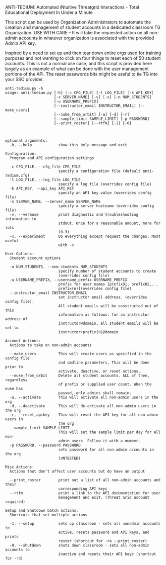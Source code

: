 ANTI-TEDIUM: Automated iNtuitive Threatgrid Interactions - Total Educational Deployment In Under a Minute

This script can be used by Organization Administrators to automate the creation and management of student accounts in a dedicated classroom TG Organization. USE WITH CARE - It will take the requested action on all non-admin accounts in whatever organization is associated with the provided Admin API key.

Inspired by a need to set up and then tear down entire orgs used for training purposes and not wanting to click on four things to reset each of 50 student accounts. 
This is not a normal use case, and this script is provided here largely as an example of what can be done with the user management portions of the API.
The reset passwords bits might be useful to tie TG into your SSO provider. 



```
anti-tedium.py -h
usage: anti-tedium.py [-h] [-c CFG_FILE] [-l LOG_FILE] [-k API_KEY]
                      [-s SERVER_NAME] [-v] [-x] [-n NUM_STUDENTS]
                      [-u USERNAME_PREFIX]
                      [--instructor_email INSTRUCTOR_EMAIL] [--make_users]
                      [--nuke_from_orbit] [-a] [-d] [-r]
                      [--sample_limit SAMPLE_LIMIT] [-p PASSWORD]
                      [--print_roster] [--rtfm] [-1] [-0]



optional arguments:
  -h, --help            show this help message and exit

Configuration:
  Program and API configuration settings

  -c CFG_FILE, --cfg_file CFG_FILE
                        specify a configuration file (default anti-tedium.cfg)
  -l LOG_FILE, --log_file LOG_FILE
                        specify a log file (overrides config file)
  -k API_KEY, --api_key API_KEY
                        specify an API key value (overrides config file)
  -s SERVER_NAME, --server_name SERVER_NAME
                        specify a server hostname (overrides config file)
  -v, --verbose         print diagnostic and troubleshooting information to
                        stdout. Once for a reasonable amount, more for lots
                        (0-3)
  -x, --experiment      Do everything except request the changes. Most useful
                        with -v

User Options:
  Student account options

  -n NUM_STUDENTS, --num_students NUM_STUDENTS
                        specify number of student accounts to create
                        (overrides config file)
  -u USERNAME_PREFIX, --username_prefix USERNAME_PREFIX
                        prefix for user names [prefix01, prefix02,...
                        prefix(n)](overrides config file)
  --instructor_email INSTRUCTOR_EMAIL
                        set instructor email address. (overrides config file).
                        All student emails will be constructed out of this
                        information as follows: for an instructor address of
                        instructor@domain, all student emails will be set to
                        instructor+prefix(n)@domain

Account Actions:
  Actions to take on non-admin accounts

  --make_users          This will create users as specified in the config file
                        and cmdline parameters. This will be done prior to
                        activate, deactive, or reset actions.
  --nuke_from_orbit     Delete all student accounts. ALL of them, regardless
                        of prefix or supplied user count. When the nuke has
                        passed, only admins shall remain.
  -a, --activate        This will activate all non-admin users in the org
  -d, --deactivate      This will de-activate all non-admin users in the org
  -r, --reset_apikey    This will reset the API key for all non-admin users in
                        the org
  --sample_limit SAMPLE_LIMIT
                        This will set the sample limit per day for all non-
                        admin users. Follow it with a number.
  -p PASSWORD, --password PASSWORD
                        sets password for all non-admin accounts in the org
                        (UNTESTED)

Misc Actions:
  Actions that don't affect user accounts but do have an output

  --print_roster        print out a list of all non-admin accounts and their
                        corresponding API keys
  --rtfm                print a link to the API documentation for user
                        management and exit. (Threat Grid account required)

Setup and Shutdown batch actions:
  Shortcuts that set multiple actions

  -1, --setup           sets up classroom - sets all nonadmin accounts to
                        active, resets password and API keys, and prints
                        roster (shortcut for -ra --print_roster)
  -0, --shutdown        shuts down classroom - sets all non-admin accounts to
                        inactive and resets their API keys (shortcut for -rd)



```
